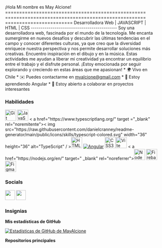 ¡Hola Mi nombre es May Alcione! ================================================== ================================================== ======================== Desarrolladora Web | JAVASCRIPT | HTML | CSS -------------------------------------------- Soy una desarrolladora web, fascinada por el mundo de la tecnología. Me encanta sumergirme en nuevos desafíos y descubrir las últimas tendencias en el campo y conocer diferentes culturas, ya que creo que la diversidad enriquece nuestra perspectiva y nos permite desarrollar soluciones más creativas. Encuentro inspiración en el dibujo y en la música. Estas actividades me ayudan a liberar mi creatividad ya encontrar un equilibrio entre el trabajo y el disfrute personal. ¡Estoy emocionada por seguir explorando y creciendo en estas áreas que me apasionan! * 🌍 Vivo en Chile * ✉️ Puedes contactarme en [myalcione@gmail.com](mailto:myalcione@gmail.com)[](mailto:myalcione@gmail.com) * 🧠 Estoy aprendiendo Angular * 🤝 Estoy abierto a colaborar en proyectos interesantes

### Habilidades


<p align="left">
<a href="https://git-scm.com/" target="_blank" rel="noreferrer"><img src="https://raw.githubusercontent.com/ danielcranney/readme-generator/main/public/icons/skills/git-colored.svg" width="36" height="36" alt="Git" /></a> <a href="https:
// developer.mozilla.org/en-US/docs/Web/JavaScript" target="_blank" rel="noreferrer"><img src="https://raw.githubusercontent.com/danielcranney/readme-generator/main/ public/icons/skills/javascript-colored.svg" width="36" height="36" alt="JavaScript" /></a> <
a href="https://www.typescriptlang.org/" target ="_blank" rel="noremitente"><
img src="https://raw.githubusercontent.com/danielcranney/readme-generator/main/public/icons/skills/typescript-colored.svg" width="36" height="36" alt="TypeScript" / ></a><a href="https://developer.mozilla.org/en-US/docs/Glossary/HTML5" target="_blank" rel="noreferrer"><img src="https://raw.githubusercontent.com /danielcranney/readme-generator/main/public/icons/skills/html5-colored.svg" width="36" height="36" alt="HTML5" /></a>
<a href="https:/ /angular.io/" target="_blank" rel="noreferrer"><img src="https://raw.githubusercontent.com/danielcranney/readme-generator/main/public/icons/skills/angularjs-colored. svg" ancho="36" altura="36" alt="Angular" /></a>
<a href="https://www.w3.org/TR/CSS/#css" target="_blank" rel="noreferrer"><img src="https://raw.githubusercontent.
com/danielcranney/readme-generator/main/public/icons/skills/css3-colored.svg" width="36" height="36" alt="CSS3" /></a><a href="https://vitejs.dev/" target="_blank" rel="noreferrer"><img src="https://raw.githubusercontent.com/danielcranney/readme-generator/main/public/ icons/skills/vite-colored.svg" width="36" height="36" alt="Vite" /></a> <
a href="https://nodejs.org/en/" target=" _blank" rel="noreferrer"><img src="https://raw.githubusercontent.com/danielcranney/readme-generator/main/public/icons/skills/nodejs-colored.svg" width="36" height= "36" alt="NodeJS" /></a>
<a href="https://firebase.google.com/" target="_blank" rel="noreferrer"><img src="https:// raw.githubusercontent.
com/danielcranney/readme-generator/main/public/icons/skills/firebase-colored.svg" width="36" height="36" alt="Firebase" /></a><a href="https://www.figma.com/" target="_blank" rel="noreferrer"><img src="https://raw.githubusercontent.com/danielcranney/readme-generator/main/ public/icons/skills/figma-colored.svg" width="36" height="36" alt="Figma" /></a>
</p>


### Socials

<p align="left"> <a href="https://www.github.com/MayAlcione" target="_blank" rel="noreferrer"><img src="https://raw.githubusercontent.com/danielcranney/readme-generator/main/public/icons/socials/github.svg" width="32" height="32" /></a> <a href="https://www.linkedin.com/in//in/mayara-alcione-014360274/" target="_blank" rel="noreferrer"><img src="https://raw.githubusercontent.com/danielcranney/readme-generator/main/public/icons/socials/linkedin.svg" width="32" height="32" /></a></p>

### Insignias

<b>Mis estadísticas de GitHub</b>

<a href="http://www.github.com/MayAlcione"><img src="https://github-readme-stats.vercel.app/api?username=MayAlcione&show_icons=true&hide=&count_private=true&title_color=0891b2&text_color =ffffff&icon_color=0891b2&bg_color=1c1917&hide_border=true&show_icons=true" alt="Estadísticas de GitHub de MayAlcione" /></a>

<b>Repositorios principales</b>

<div ancho="100%" align="centro"> </div><br /><br /><br /><br /><br /><br /><br />
